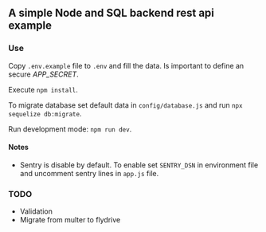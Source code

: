 ## A simple Node and SQL backend rest api example


### Use

Copy `.env.example` file to `.env` and fill the data. Is important to define an secure _APP_SECRET_.

Execute `npm install`.

To migrate database set default data in `config/database.js` and run `npx sequelize db:migrate`.

Run development mode: `npm run dev`.


#### Notes

- Sentry is disable by default. To enable set `SENTRY_DSN` in environment file and uncomment sentry lines in `app.js` file.


### TODO

- Validation
- Migrate from multer to flydrive
